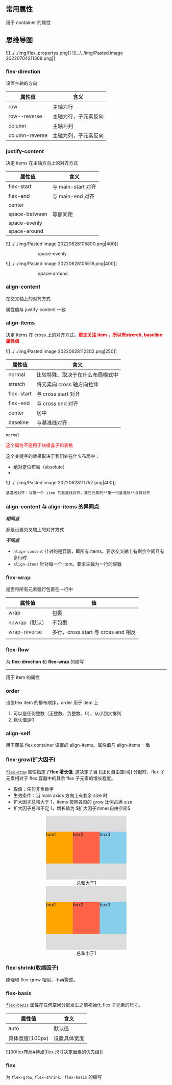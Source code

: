 ## 常用属性

用于 container 的属性

## 思维导图

![[../../img/flex_propertys.png]]
![[../../img/Pasted image 20220704211308.png]]

### flex-direction

设置主轴的方向

| 属性值         | 含义                       |
| -------------- | -------------------------- |
| row            | 主轴为行             |
| row--reverse   | 主轴为行，子元素反向 |
| column         | 主轴为列             |
| column-reverse | 主轴为列，子元素反向 |

### justify-content

决定 items 在主轴方向上的对齐方式

| 属性值        | 含义               |
| ------------- | ------------------ |
| flex-start    | 与 main-start 对齐 |
| flex-end      | 与 main-end 对齐   |
| center        |                    |
| space-between | 等额间距           |
| space-evenly  |                    |
| space-around              |                    |

![[../../img/Pasted image 20220628105800.png|400]]

<div><span style="margin-left:20%">space-evenly</span></div>

![[../../img/Pasted image 20220628105516.png|400]]

<div><span style="margin-left:20%">space-around</span></div>


### align-content

在交叉轴上的对齐方式

属性值与 justify-content 一致


### align-items

决定 items 在 cross 上的对齐方式。<span style="color:red"><b>更加关注 item ，所以有strerch, baseline 属性值</b></span>

![[../../img/Pasted image 20220628112202.png|250]]

| 属性值     | 含义                         |
| ---------- | ---------------------------- |
| normal     | 比较特殊、取决于在什么布局模式中 |
| stretch    | 将元素向 cross 轴方向拉伸    |
| flex-start | 与 cross start 对齐          |
| flex-end   | 与 cross end 对齐            |
| center     | 居中                         |
| baseline   | 与基准线对齐                 |

`normal`

<span style="color:red">这个属性不适用于块级盒子和表格</span>

这个关键字的效果取决于我们处在什么布局中：
- 绝对定位布局（absolute）
- 


![[../../img/Pasted image 20220628111752.png|400]]

```ad-warning
基准线对齐：与第一个 item 的基准线对齐，其它元素的**第一行基准线**与其对齐

```



### align-content 与 align-items 的异同点

***相同点***

都是设置交叉轴上的对齐方式

***不同点***

- `align-content` 针对的是容器，即所有 items。要求交叉轴上有剩余空间且有多行时
- `align-items` 针对每一个 item。要求主轴为一行的容器

### flex-wrap

是否将所有元素强行包裹在一行中

| 属性值           | 值                                  |
| -------------- | ----------------------------------- |
| wrap           | 包裹                                |
| nowrap（默认） | 不包裹                              |
| wrap-reverse   | 多行，cross start 与 cross end 相反 |
|                |                                     |

### flex-flow

为 **flex-direction** 和 **flex-wrap** 的缩写


---

用于 item 的属性

### order

设置flex item 的排布顺序，order 用于 item 上

1. 可以是任何整数（正整数、负整数、0），从小到大排列
2. 默认值是0


### align-self

用于覆盖 flex container 设置的 align-items。属性值与 align-items 一致


### flex-grow(扩大因子)

[`flex-grow`](https://developer.mozilla.org/zh-CN/docs/Web/CSS/flex-grow) 属性指定了**flex 增长值**, 这决定了当 [[正负自由空间]] 分配时，flex 子元素相对于 flex 容器中的其余 flex 子元素的增长程度。

- 取值：任何非负数字
- 生效条件：当 main axios 方向上有剩余 size 时
- 扩大因子总和大于 1，items 按照各自的 grow 比例占满 size
- 扩大因子总和不足 1，增长值为  $扩大因子\times自由空间$

<div style="width:50%;height:200px;background-color:#ddd;display:flex;align-items:center;margin:0 auto;">
	<div style="width:100px;height:100px;background-color:orange;flex-grow:1">box1</div>
	<div style="width:100px;height:100px;background-color:tomato;flex-grow:2">box2</div>
	<div style="width:100px;height:100px;background-color:skyblue;flex-grow:1">box3</div>
</div>

<div style="text-align:center">总和大于1</div>


<div style="width:50%;height:200px;background-color:#ddd;display:flex;align-items:center;margin:0 auto;">
	<div style="width:100px;height:100px;background-color:orange;flex-grow:.5">box1</div>
	<div style="width:100px;height:100px;background-color:tomato;flex-grow:.1">box2</div>
	<div style="width:100px;height:100px;background-color:skyblue;flex-grow:.1">box3</div>
</div>

<div style="text-align:center">总和小于1</div>


### flex-shrink(收缩因子)

原理和 flex-grow 相似，不再赘述。

### flex-basis 

[`flex-basis`](https://developer.mozilla.org/zh-CN/docs/Web/CSS/flex-basis) 属性在任何空间分配发生之前初始化 flex 子元素的尺寸。

| 属性值          | 含义   |
| --------------- | ------ |
| auto            | 默认值 |
| 具体宽度(100px) | 设置具体宽度       |

![[00flex布局#特点|flex 尺寸决定因素的优先级]]


### flex

为 `flex-grow`, `flex-shrink`、`flex-basis` 的缩写